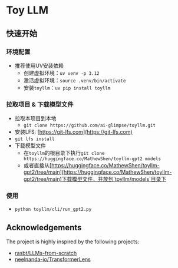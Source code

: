 # Toy LLM

## 快速开始

### 环境配置

- 推荐使用UV安装依赖
  - 创建虚拟环境：`uv venv -p 3.12`
  - 激活虚拟环境：`source .venv/bin/activate`
  - 安装`toyllm`：`uv pip install toyllm`

### 拉取项目 & 下载模型文件

- 拉取本项目到本地
  - `git clone https://github.com/ai-glimpse/toyllm.git`
- 安装LFS: [https://git-lfs.com](https://git-lfs.com)
- `git lfs install`
- 下载模型文件
  - 在`toyllm`的根目录下执行`git clone https://huggingface.co/MathewShen/toyllm-gpt2 models`
  - 或者直接从[https://huggingface.co/MathewShen/toyllm-gpt2/tree/main](https://huggingface.co/MathewShen/toyllm-gpt2/tree/main)下载模型文件，并放到`toyllm/models`目录下

### 使用

- `python toyllm/cli/run_gpt2.py`

## Acknowledgements

The project is highly inspired by the following projects:

- [rasbt/LLMs-from-scratch](https://github.com/rasbt/LLMs-from-scratch)
- [neelnanda-io/TransformerLens](https://github.com/neelnanda-io/TransformerLens)

